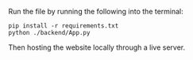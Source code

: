 Run the file by running the following into the terminal:

```
pip install -r requirements.txt
python ./backend/App.py
```

Then hosting the website locally through a live server.
